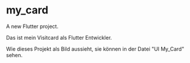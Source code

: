 # my_card

A new Flutter project.

Das ist mein Visitcard als Flutter Entwickler.

Wie dieses Projekt als Bild aussieht, sie können in der Datei "UI My_Card" sehen.
